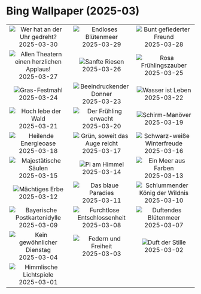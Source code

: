 # Bing Wallpaper (2025-03)

|  |  |  |
|:---:|:---:|:---:|
| ![](https://www.bing.com/th?id=OHR.AtheneNoctuaGermany_DE-DE4640297200_400x240.jpg "Wer hat an der Uhr gedreht?") 2025-03-30 | ![](https://www.bing.com/th?id=OHR.CarrizoBloom_DE-DE4724342753_400x240.jpg "Endloses Blütenmeer") 2025-03-29 | ![](https://www.bing.com/th?id=OHR.NestingMonarch_DE-DE4342475181_400x240.jpg "Bunt gefiederter Freund") 2025-03-28 |
| ![](https://www.bing.com/th?id=OHR.OdeonAthens_DE-DE3749163988_400x240.jpg "Allen Theatern einen herzlichen Applaus!") 2025-03-27 | ![](https://www.bing.com/th?id=OHR.CrystalManatee_DE-DE8276334869_400x240.jpg "Sanfte Riesen") 2025-03-26 | ![](https://www.bing.com/th?id=OHR.AlsterLakeCherry_DE-DE3454488264_400x240.jpg "Rosa Frühlingszauber") 2025-03-25 |
| ![](https://www.bing.com/th?id=OHR.ElephantGrass_DE-DE3541534518_400x240.jpg "Gras-Festmahl") 2025-03-24 | ![](https://www.bing.com/th?id=OHR.NebraskaStorm_DE-DE2755671712_400x240.jpg "Beeindruckender Donner") 2025-03-23 | ![](https://www.bing.com/th?id=OHR.CenoteLilies_DE-DE2391568700_400x240.jpg "Wasser ist Leben") 2025-03-22 |
| ![](https://www.bing.com/th?id=OHR.DanumValley_DE-DE2017511677_400x240.jpg "Hoch lebe der Wald") 2025-03-21 | ![](https://www.bing.com/th?id=OHR.SnowdropsSpring_DE-DE6698149221_400x240.jpg "Der Frühling erwacht") 2025-03-20 | ![](https://www.bing.com/th?id=OHR.BlackHeron_DE-DE7013473338_400x240.jpg "Schirm-Manöver") 2025-03-19 |
| ![](https://www.bing.com/th?id=OHR.SedonaSpring_DE-DE6616608162_400x240.jpg "Heilende Energieoase") 2025-03-18 | ![](https://www.bing.com/th?id=OHR.BeckettBridge_DE-DE6303850469_400x240.jpg "Grün, soweit das Auge reicht") 2025-03-17 | ![](https://www.bing.com/th?id=OHR.PandaSnow_DE-DE6090290293_400x240.jpg "Schwarz-weiße Winterfreude") 2025-03-16 |
| ![](https://www.bing.com/th?id=OHR.ForumRomanum_DE-DE5477113300_400x240.jpg "Majestätische Säulen") 2025-03-15 | ![](https://www.bing.com/th?id=OHR.BasqueDolmen_DE-DE4751565010_400x240.jpg "Pi am Himmel") 2025-03-14 | ![](https://www.bing.com/th?id=OHR.HoliColors_DE-DE3912998647_400x240.jpg "Ein Meer aus Farben") 2025-03-13 |
| ![](https://www.bing.com/th?id=OHR.ChateauLoire_DE-DE3739517283_400x240.jpg "Mächtiges Erbe") 2025-03-12 | ![](https://www.bing.com/th?id=OHR.NusaPenida_DE-DE3430606232_400x240.jpg "Das blaue Paradies") 2025-03-11 | ![](https://www.bing.com/th?id=OHR.NappingLion_DE-DE3110844323_400x240.jpg "Schlummender König der Wildnis") 2025-03-10 |
| ![](https://www.bing.com/th?id=OHR.BavarianAlpsMariaGern_DE-DE4506132433_400x240.jpg "Bayerische Postkartenidylle") 2025-03-09 | ![](https://www.bing.com/th?id=OHR.FearlessWomen_DE-DE2789139190_400x240.jpg "Furchtlose Entschlossenheit") 2025-03-08 | ![](https://www.bing.com/th?id=OHR.PlumBlossom_DE-DE7033959973_400x240.jpg "Duftendes Blütenmeer") 2025-03-07 |
| ![](https://www.bing.com/th?id=OHR.MardiGrasJackson_DE-DE3939287021_400x240.jpg "Kein gewöhnlicher Dienstag") 2025-03-04 | ![](https://www.bing.com/th?id=OHR.HornbillPair_DE-DE7709056749_400x240.jpg "Federn und Freiheit") 2025-03-03 | ![](https://www.bing.com/th?id=OHR.EucalyptusForest_DE-DE6075329561_400x240.jpg "Duft der Stille") 2025-03-02 |
| ![](https://www.bing.com/th?id=OHR.MaligneLakeJasper_DE-DE5640949329_400x240.jpg "Himmlische Lichtspiele") 2025-03-01 |  |  |
